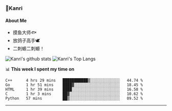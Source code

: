 ### 🌱Kanri
#### About Me
- 摸鱼大师🐟
- 放鸽子高手🕊
- 二刺螈二刺螈！

![Kanri's github stats](https://github-readme-stats.vercel.app/api?username=Yiwen-Chan&show_icons=true&theme=vue&line_height=20)
![Kanri's Top Langs](https://github-readme-stats.vercel.app/api/top-langs/?username=Yiwen-Chan&layout=compact&theme=vue&card_width=270)

📊 **This week I spent my time on**
<!--START_SECTION:waka-->
```text
C++      4 hrs 29 mins   ███████████▒░░░░░░░░░░░░░   44.74 % 
Go       1 hr 51 mins    ████▓░░░░░░░░░░░░░░░░░░░░   18.45 % 
HTML     1 hr 39 mins    ████░░░░░░░░░░░░░░░░░░░░░   16.58 % 
C        1 hr 3 mins     ██▓░░░░░░░░░░░░░░░░░░░░░░   10.62 % 
Python   57 mins         ██▒░░░░░░░░░░░░░░░░░░░░░░   09.52 % 
```
<!--END_SECTION:waka-->

***


